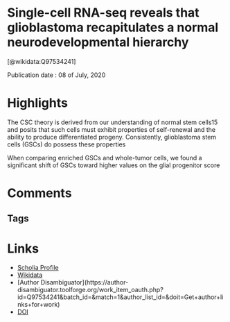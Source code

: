 
Single-cell RNA-seq reveals that glioblastoma recapitulates a normal neurodevelopmental hierarchy
=================================================================================================
  
  [@wikidata:Q97534241]  
  
Publication date : 08 of July, 2020  

# Highlights
The CSC theory is derived from our understanding of normal stem cells15 and posits that such cells must exhibit properties of self-renewal and the ability to produce differentiated progeny. Consistently, glioblastoma stem cells (GSCs) do possess these properties

When comparing enriched GSCs and whole-tumor cells, we found a significant shift of GSCs toward higher values on the glial progenitor score


# Comments

## Tags

# Links
  
 * [Scholia Profile](https://scholia.toolforge.org/work/Q97534241)  
 * [Wikidata](https://www.wikidata.org/wiki/Q97534241)  
 * [Author Disambiguator](https://author-
disambiguator.toolforge.org/work_item_oauth.php?id=Q97534241&batch_id=&match=1&author_list_id=&doit=Get+author+links+for+work)  
 * [DOI](https://doi.org/10.1038/S41467-020-17186-5)  
